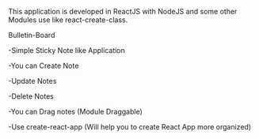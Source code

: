 This application is developed in ReactJS with NodeJS and some other Modules use like react-create-class.

Bulletin-Board

  -Simple Sticky Note like Application
  
  -You can Create Note
  
  -Update Notes
  
  -Delete Notes
  
  -You can Drag notes (Module Draggable)
  
  -Use create-react-app (Will help you to create React App more organized)
  
